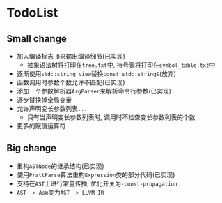 # TodoList

## Small change

- 加入编译标志`-D`来输出编译细节(已实现)
  - 抽象语法树将打印在`tree.txt`中, 符号表将打印在`symbol_table.txt`中
- 逐渐使用`std::string_view`替换`const std::string&`(放弃)
- 函数调用时参数个数允许不匹配(已实现)
- 添加一个参数解析器`ArgParser`来解析命令行参数(已实现)
- 逐步替换掉全局变量
- 允许声明变长参数列表`...`
  - 只有当声明变长参数列表时, 调用时不检查变长参数列表的个数
- 更多的赋值运算符

## Big change

- 重构`ASTNode`的继承结构(已实现)
- 使用`PrattParse`算法重构`Expression`类的部分代码(已实现)
- 支持在`AST`上进行常量传播, 优化开关为`-const-propagation`
- `AST -> Asm`变为`AST -> LLVM IR`
